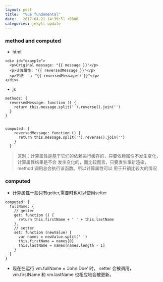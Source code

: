```yaml
---
layout: post
title:  "Vue fundamental"
date:   2017-04-21 14:39:51 +0800
categories: jekyll update
---
```


### method and computed

* html
```
<div id="example">
  <p>Original message: "{{ message }}"</p>
  <p>计算属性: "{{ reversedMessage }}"</p>
  <p>方法   : "{{ reversedMessage() }}"</p>
</div>

```

* js

```
methods: {
  reversedMessage: function () {
    return this.message.split('').reverse().join('')
  }
}


computed: {
    reversedMessage: function () {
      return this.message.split('').reverse().join('')
    }
  }
```


> 区别：计算属性是基于它们的依赖进行缓存的，只要依赖属性不发生变化，计算属性结果是不会
  发生变化的，而比较而言，只要发生重新渲染，method 调用总会执行该函数。所以计算属性可以
  用于开销比较大的情况

### computed 

* 计算属性一般只有getter,需要时也可以使用setter

```
computed: {
  fullName: {
    // getter
    get: function () {
      return this.firstName + ' ' + this.lastName
    },
    // setter
    set: function (newValue) {
      var names = newValue.split(' ')
      this.firstName = names[0]
      this.lastName = names[names.length - 1]
    }
  }
}
```

* 现在在运行 vm.fullName = 'John Doe' 时， setter 会被调用， vm.firstName 和 vm.lastName 也相应地会被更新。